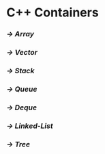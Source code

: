# C++ Containers

### ***-> Array***
### ***-> Vector***
### ***-> Stack***
### ***-> Queue***
### ***-> Deque***
### ***-> Linked-List***
### ***-> Tree*** 

